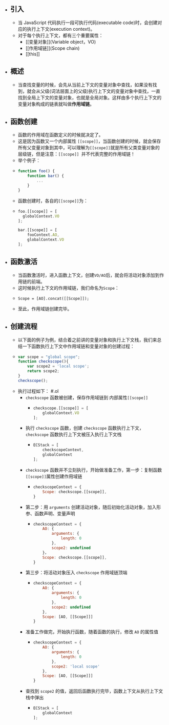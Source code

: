 - ## 引入
	- 当 JavaScript 代码执行一段可执行代码(executable code)时，会创建对应的执行上下文(execution context)。
	- 对于每个执行上下文，都有三个重要属性：
		- [[变量对象]](Variable object，VO)
		- [[作用域链]](Scope chain)
		- [[this]]
- ## 概述
	- 当查找变量的时候，会先从当前上下文的变量对象中查找，如果没有找到，就会从父级(词法层面上的父级)执行上下文的变量对象中查找，一直找到全局上下文的变量对象，也就是全局对象。这样由多个执行上下文的变量对象构成的链表就叫做**作用域链**。
- ## 函数创建
	- 函数的作用域在函数定义的时候就决定了。
	- 这是因为函数又一个内部属性 `[[scope]]`，当函数创建的时候，就会保存所有父变量对象到其中，可以理解为`[[scope]]`就是所有父类变量对象的层级链，但是注意：`[[scope]] `并不代表完整的作用域链！
	- 举个例子：
	- ```js
	  function foo() {
	      function bar() {
	          ...
	      }
	  }
	  ```
	- 函数创建时，各自的`[[scope]]`为：
	- ```js
	  foo.[[scope]] = [
	    globalContext.VO
	  ];
	  
	  bar.[[scope]] = [
	      fooContext.AO,
	      globalContext.VO
	  ];
	  ```
- ## 函数激活
	- 当函数激活时，进入函数上下文，创建`VO/AO`后，就会将活动对象添加到作用链的前端。
	- 这时候执行上下文的作用域链，我们命名为`Scope`：
	- ```
	  Scope = [AO].concat([[Scope]]);
	  ```
	- 至此，作用域链创建完毕。
- ## 创建流程
	- 以下面的例子为例，结合着之前讲的变量对象和执行上下文栈，我们来总结一下函数执行上下文中作用域链和变量对象的创建过程：
	- ```js
	  var scope = "global scope";
	  function checkscope(){
	      var scope2 = 'local scope';
	      return scope2;
	  }
	  checkscope();
	  ```
	- 执行过程如下： #.ol
		- `checkscope` 函数被创建，保存作用域链到 内部属性`[[scope]]`
			- ```js
			  checkscope.[[scope]] = [
			      globalContext.VO
			  ];
			  ```
		- 执行 `checkscope` 函数，创建 `checkscope` 函数执行上下文，`checkscope` 函数执行上下文被压入执行上下文栈
			- ```js
			  ECStack = [
			      checkscopeContext,
			      globalContext
			  ];
			  ```
		- `checkscope` 函数并不立刻执行，开始做准备工作，第一步：复制函数`[[scope]]`属性创建作用域链
			- ```js
			  checkscopeContext = {
			      Scope: checkscope.[[scope]],
			  }
			  ```
		- 第二步：用 `arguments` 创建活动对象，随后初始化活动对象，加入形参、函数声明、变量声明
			- ```js
			  checkscopeContext = {
			      AO: {
			          arguments: {
			              length: 0
			          },
			          scope2: undefined
			      }，
			      Scope: checkscope.[[scope]],
			  }
			  ```
		- 第三步：将活动对象压入 `checkscope` 作用域链顶端
			- ```js
			  checkscopeContext = {
			      AO: {
			          arguments: {
			              length: 0
			          },
			          scope2: undefined
			      },
			      Scope: [AO, [[Scope]]]
			  }
			  ```
		- 准备工作做完，开始执行函数，随着函数的执行，修改 `AO` 的属性值
			- ```js
			  checkscopeContext = {
			      AO: {
			          arguments: {
			              length: 0
			          },
			          scope2: 'local scope'
			      },
			      Scope: [AO, [[Scope]]]
			  }
			  ```
		- 查找到 `scope2` 的值，返回后函数执行完毕，函数上下文从执行上下文栈中弹出
			- ```js
			  ECStack = [
			      globalContext
			  ];
			  ```